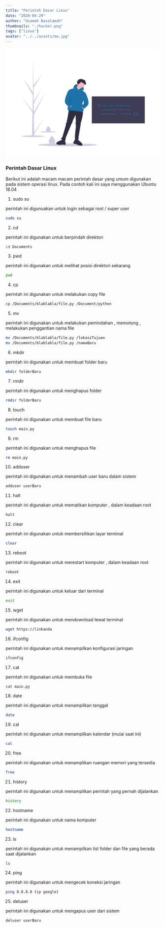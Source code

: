 ```yaml
---
title: "Perintah Dasar Linux"
date: "2020-04-29"
author: "Usamah Basalamah"
thumbnails: "./hacker.png"
tags: ["linux"]
avatar: "../../assets/me.jpg"
---
```


![Linux](./hacker.png)

### Perintah Dasar Linux

Berikut ini adalah macam macam perintah dasar yang umum digunakan pada sistem operasi linux. Pada contoh kali ini saya menggunakan Ubuntu 18.04 

1. sudo su

perintah ini digunuakan untuk login sebagai root / super user

```bash
sudo su
```

2. cd

perintah ini digunakan untuk berpindah direktori

```bash
cd Documents
```

3. pwd

perintah ini digunakan untuk melihat posisi direktori sekarang

```bash
pwd 
```

4. cp 
   
perintah ini digunakan untuk melakukan copy file

```bash
cp /Documents/blablabla/file.py /Document/python
```

5. mv 
   
perintah ini digunakan untuk melakukan pemindahan , memotong , melakukan penggantian nama file

```bash
mv /Documents/blablabla/file.py /lokasiTujuan
mv /Documents/blablabla/file.py /namaBaru
```

6. mkdir 
   
perintah ini digunakan untuk membuat folder baru

```bash
mkdir folderBaru
```

7. rmdir

perintah ini digunakan untuk menghapus folder 

```bash
rmdir folderBaru
```

8. touch 

perintah ini digunakan untuk membuat file baru

```bash
touch main.py
```

9. rm 

perintah ini digunakan untuk menghapus file

```bash
rm main.py
```

10. adduser

perintah ini digunakan untuk menambah user baru dalam sistem

```bash
adduser userBaru
```

11. halt 

perintah ini digunakan untuk mematikan komputer , dalam keadaan root

```bash
halt
```

12. clear

perintah ini digunakan untuk membersihkan layar terminal 

```bash
clear
```

13. reboot

perintah ini digunakan untuk merestart komputer , dalam keadaan root

```bash
reboot
```

14. exit 

perintah ini digunakan untuk keluar dari terminal

```bash
exit
```

15. wget

perintah ini digunakan untuk mendownload lewat terminal

```bash
wget https://linkanda
```

16. ifconfig

perintah ini digunakan untuk menampilkan konfigurasi jaringan

```bash
ifconfig
```

17. cat 

perintah ini digunakan untuk membuka file 

```bash
cat main.py
```

18. date 

perintah ini digunakan untuk menampilkan tanggal

```bash
date
```

19. cal 

perintah ini digunakan untuk menampilkan kalendar (mulai saat ini)

```bash 
cal
```

20. free 

perintah ini digunakan untuk menamplikan ruangan memori yang tersedia

```bash
free
```

21. history 

perintah ini digunakan untuk menampilkan perintah yang pernah dijalankan

```bash
history
```

22. hostname
    
perintah ini digunakan untuk nama komputer

```bash
hostname
```

23. ls 

perintah ini digunakan untuk menampilkan list folder dan file yang berada saat dijalankan

```
ls
```

24. ping 

perintah ini digunakan untuk mengecek koneksi jaringan 

```bash
ping 8.8.8.8 (ip google)
```

25. deluser

perintah ini digunakan untuk mengapus user dari sistem

```bash
deluser userBaru
```
